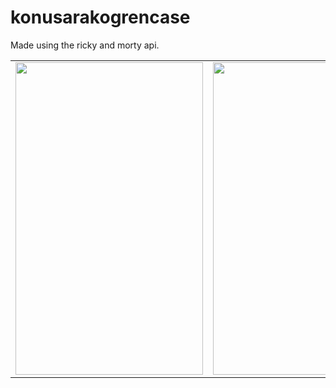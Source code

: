 # konusarakogrencase


Made using the ricky and morty api.

<table>
<tr>
<td><img src="https://user-images.githubusercontent.com/33760141/118642845-7ea37480-b7e4-11eb-9924-2ea392eabc2d.gif" height="500" width="300"></td>                                                                                                   
<td><img src="https://user-images.githubusercontent.com/33760141/118643078-c5916a00-b7e4-11eb-8557-882466792db6.gif" height="500" width="300"></td>
</tr>
</table>

